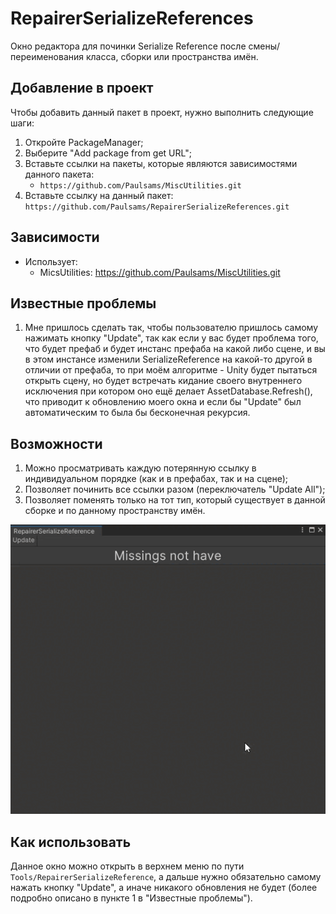# RepairerSerializeReferences
Окно редактора для починки Serialize Reference после смены/переименования класса, сборки или пространства имён.

## Добавление в проект
Чтобы добавить данный пакет в проект, нужно выполнить следующие шаги:
1) Откройте PackageManager;
2) Выберите "Add package from get URL";
3) Вставьте ссылки на пакеты, которые являются зависимостями данного пакета:
    + `https://github.com/Paulsams/MiscUtilities.git`
3) Вставьте ссылку на данный пакет: `https://github.com/Paulsams/RepairerSerializeReferences.git`

## Зависимости
- Использует:
    + MicsUtilities: https://github.com/Paulsams/MiscUtilities.git

## Известные проблемы
1) Мне пришлось сделать так, чтобы пользователю пришлось самому нажимать кнопку "Update", так как если у вас будет проблема того, что будет префаб и будет инстанс префаба на какой либо сцене, и вы в этом инстансе изменили SerializeReference на какой-то другой в отличии от префаба, то при моём алгоритме - Unity будет пытаться открыть сцену, но будет встречать кидание своего внутреннего исключения при котором оно ещё делает AssetDatabase.Refresh(), что приводит к обновлению моего окна и если бы "Update" был автоматическим то была бы бесконечная рекурсия.

## Возможности
1) Можно просматривать каждую потерянную ссылку в индивидуальном порядке (как и в префабах, так и на сцене);
2) Позволяет починить все ссылки разом (переключатель "Update All");
3) Позволяет поменять только на тот тип, который существует в данной сборке и по данному пространству имён.

![image](https://github.com/Paulsams/RepairerSerializeReferences/blob/master/Documentation~/RepairerWindow.gif)

## Как использовать
Данное окно можно открыть в верхнем меню по пути `Tools/RepairerSerializeReference`, а дальше нужно обязательно самому нажать кнопку "Update", а иначе никакого обновления не будет (более подробно описано в пункте 1 в "Известные проблемы").

